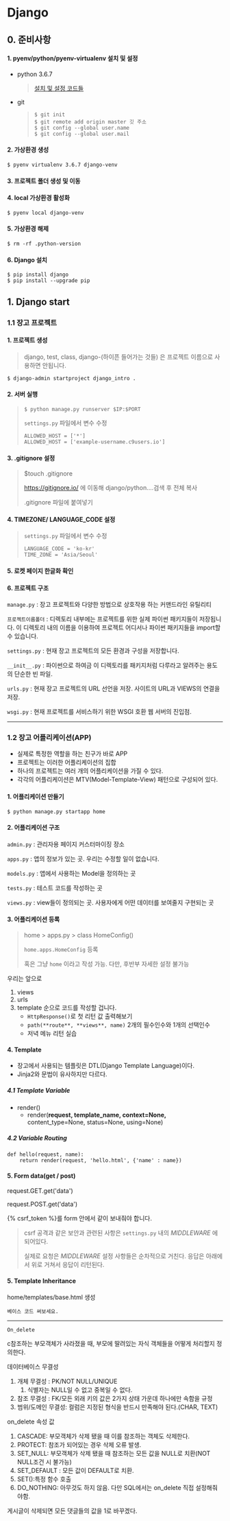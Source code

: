 # Django

## 0. 준비사항

#### 1. pyenv/python/pyenv-virtualenv 설치 및 설정

- python 3.6.7

  > [설치 및 설정 코드들](https://gist.github.com/edujunho/bee20c196ecacc3e8cdf068b4ec64d9f)

- git

  > ```
  > $ git init
  > $ git remote add origin master 깃 주소
  > $ git config --global user.name
  > $ git config --global user.mail
  > ```

#### 2. 가상환경 생성

```
$ pyenv virtualenv 3.6.7 django-venv
```

#### 3. 프로젝트 폴더 생성 및 이동

#### 4. local 가상환경 활성화

```
$ pyenv local django-venv
```

#### 5. 가상환경 해제

```
$ rm -rf .python-version 
```

#### 6. Django 설치

```
$ pip install django
$ pip install --upgrade pip
```

## 1. Django start

### 1.1 장고 프로젝트

#### 1. 프로젝트 생성

> django, test, class, django-(하이픈 들어가는 것들) 은 프로젝트 이름으로 사용하면 안됩니다.

```
$ django-admin startproject django_intro .
```

#### 2. 서버 실행

> ```
> $ python manage.py runserver $IP:$PORT
> ```
>
> `settings.py` 파일에서 변수 수정
>
> ```
> ALLOWED_HOST = ['*']
> ALLOWED_HOST = ['example-username.c9users.io']
> ```

#### 3. .gitignore 설정

> $touch .gitignore
>
> <https://gitignore.io/> 에 이동해 django/python....검색 후 전체 복사
>
> .gitignore 파일에 붙여넣기

#### 4. TIMEZONE/ LANGUAGE_CODE 설정

> `settings.py` 파일에서 변수 수정
>
> ```
> LANGUAGE_CODE = 'ko-kr'
> TIME_ZONE = 'Asia/Seoul'
> ```

#### 5. 로켓 페이지 한글화 확인

#### 6. 프로젝트 구조

`manage.py` : 장고 프로젝트와 다양한 방법으로 상호작용 하는 커맨드라인 유틸리티

`프로젝트이름폴더` : 디렉토리 내부에는 프로젝트를 위한 실제 파이썬 패키지들이 저장됩니다. 이 디렉토리 내의 이름을 이용하여 프로젝트 어디서나 파이썬 패키지들을 import할 수 있습니다.

`settings.py` : 현재 장고 프로젝트의 모든 환경과 구성을 저장합니다.

`__init__.py` : 파이썬으로 하여금 이 디렉토리를 패키지처럼 다루라고 알려주는 용도의 단순한 빈 파일.

`urls.py` : 현재 장고 프로젝트의 URL 선언을 저장. 사이트의 URL과 VIEWS의 연결을 저장.

`wsgi.py` : 현재 프로젝트를 서비스하기 위한 WSGI 호환 웹 서버의 진입점.

------

### 1.2 장고 어플리케이션(APP)

- 실제로 특정한 역할을 하는 친구가 바로 APP
- 프로젝트는 이러한 어플리케이션의 집합
- 하나의 프로젝트는 여러 개의 어플리케이션을 가질 수 있다.
- 각각의 어플리케이션은 MTV(Model-Template-View) 패턴으로 구성되어 있다.

#### 1. 어플리케이션 만들기

```
$ python manage.py startapp home
```

#### 2. 어플리케이션 구조

`admin.py` : 관리자용 페이지 커스터마이징 장소

`apps.py` : 앱의 정보가 있는 곳. 우리는 수정할 일이 없습니다.

`models.py` : 앱에서 사용하는 Model을 정의하는 곳

`tests.py` : 테스트 코드를 작성하는 곳

`views.py` : view들이 정의되는 곳. 사용자에게 어떤 데이터를 보여줄지 구현되는 곳

#### 3. 어플리케이션 등록

> home > apps.py > class HomeConfig()
>
> `home.apps.HomeConfig` 등록
>
> 혹은 그냥 `home` 이라고 작성 가능. 다만, 후반부 자세한 설정 불가능

우리는 앞으로

1. views
2. urls
3. template 순으로 코드를 작성할 겁니다.
   - `HttpResponse()`로 첫 리턴 값 출력해보기
   - `path(**route**, **views**, name)` 2개의 필수인수와 1개의 선택인수
   - 저녁 메뉴 리턴 실습

#### 4. Template

- 장고에서 사용되는 템플릿은 DTL(Django Template Language)이다.
- Jinja2와 문법이 유사하지만 다르다.

##### 4.1 Template Variable

- render()
  - render(**request, template_name, context=None,** content_type=None, status=None, using=None)

##### 4.2 Variable Routing

```
def hello(request, name):
    return render(request, 'hello.html', {'name' : name})
```

#### 5. Form data(get / post)

request.GET.get('data')

request.POST.get('data')

{% csrf_token %}를 form 안에서 같이 보내줘야 합니다.

> csrf 공격과 같은 보안과 관련된 사항은 `settings.py` 내의 *MIDDLEWARE* 에 되어있다.
>
> 실제로 요청은 *MIDDLEWARE* 설정 사항들은 순차적으로 거친다. 응답은 아래에서 위로 거쳐서 응답이 리턴된다.

#### 5. Template Inheritance

home/templates/base.html 생성

```
베이스 코드 써보세요.
```

------

```
On_delete
```

c참조하는 부모객체가 사라졌을 때, 부모에 딸려있는 자식 객체들을 어떻게 처리할지 정의한다.

데이터베이스 무결성

1. 개체 무결성 : PK/NOT NULL/UNIQUE
   1. 식별자는 NULL일 수 없고 중복일 수 없다.
2. 참조 무결성 : FK/모든 외래 키의 값은 2가지 상태 가운데 하나에만 속함을 규정
3. 범위/도메인 무결성: 컬럼은 지정된 형식을 반드시 만족해야 된다.(CHAR, TEXT)

on_delete 속성 값

1. CASCADE: 부모객체가 삭제 됐을 때 이를 참조하는 객체도 삭제한다.
2. PROTECT: 참조가 되어있는 경우 삭제 오류 발생.
3. SET_NULL: 부모객체가 삭제 됐을 때 참조하는 모든 값을 NULL로 치환(NOT NULL조건 시 불가능)
4. SET_DEFAULT : 모든 값이 DEFAULT로 치환.
5. SET():특정 함수 호출
6. DO_NOTHING: 아무것도 하지 않음. 다만 SQL에서는 on_delete 직접 설정해줘야함.

게시글이 삭제되면 모든 댓글들의 값을 1로 바꾸겠다.